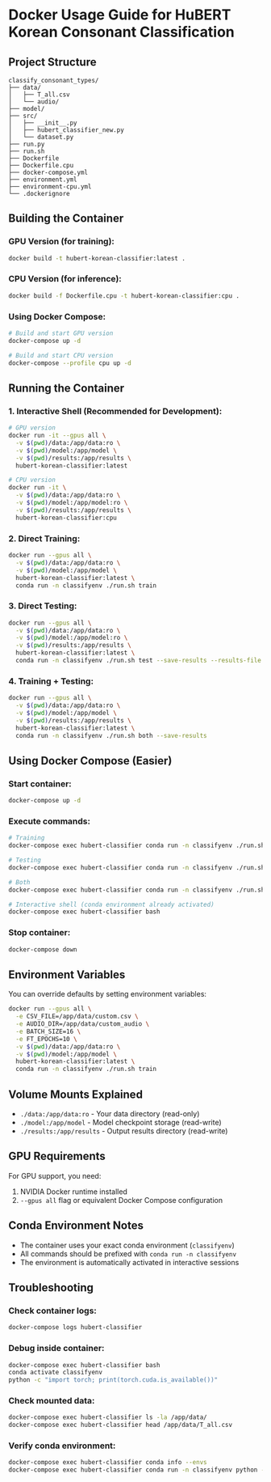 # Docker Usage Guide for HuBERT Korean Consonant Classification

## Project Structure
```
classify_consonant_types/
├── data/
│   ├── T_all.csv
│   └── audio/
├── model/
├── src/
│   ├── __init__.py
│   ├── hubert_classifier_new.py
│   └── dataset.py
├── run.py
├── run.sh
├── Dockerfile
├── Dockerfile.cpu
├── docker-compose.yml
├── environment.yml
├── environment-cpu.yml
└── .dockerignore
```

## Building the Container

### GPU Version (for training):
```bash
docker build -t hubert-korean-classifier:latest .
```

### CPU Version (for inference):
```bash
docker build -f Dockerfile.cpu -t hubert-korean-classifier:cpu .
```

### Using Docker Compose:
```bash
# Build and start GPU version
docker-compose up -d

# Build and start CPU version
docker-compose --profile cpu up -d
```

## Running the Container

### 1. Interactive Shell (Recommended for Development):
```bash
# GPU version
docker run -it --gpus all \
  -v $(pwd)/data:/app/data:ro \
  -v $(pwd)/model:/app/model \
  -v $(pwd)/results:/app/results \
  hubert-korean-classifier:latest

# CPU version
docker run -it \
  -v $(pwd)/data:/app/data:ro \
  -v $(pwd)/model:/app/model:ro \
  -v $(pwd)/results:/app/results \
  hubert-korean-classifier:cpu
```

### 2. Direct Training:
```bash
docker run --gpus all \
  -v $(pwd)/data:/app/data:ro \
  -v $(pwd)/model:/app/model \
  hubert-korean-classifier:latest \
  conda run -n classifyenv ./run.sh train
```

### 3. Direct Testing:
```bash
docker run --gpus all \
  -v $(pwd)/data:/app/data:ro \
  -v $(pwd)/model:/app/model:ro \
  -v $(pwd)/results:/app/results \
  hubert-korean-classifier:latest \
  conda run -n classifyenv ./run.sh test --save-results --results-file /app/results/test_results.csv
```

### 4. Training + Testing:
```bash
docker run --gpus all \
  -v $(pwd)/data:/app/data:ro \
  -v $(pwd)/model:/app/model \
  -v $(pwd)/results:/app/results \
  hubert-korean-classifier:latest \
  conda run -n classifyenv ./run.sh both --save-results
```

## Using Docker Compose (Easier)

### Start container:
```bash
docker-compose up -d
```

### Execute commands:
```bash
# Training
docker-compose exec hubert-classifier conda run -n classifyenv ./run.sh train

# Testing
docker-compose exec hubert-classifier conda run -n classifyenv ./run.sh test --save-results

# Both
docker-compose exec hubert-classifier conda run -n classifyenv ./run.sh both --save-results

# Interactive shell (conda environment already activated)
docker-compose exec hubert-classifier bash
```

### Stop container:
```bash
docker-compose down
```

## Environment Variables

You can override defaults by setting environment variables:

```bash
docker run --gpus all \
  -e CSV_FILE=/app/data/custom.csv \
  -e AUDIO_DIR=/app/data/custom_audio \
  -e BATCH_SIZE=16 \
  -e FT_EPOCHS=10 \
  -v $(pwd)/data:/app/data:ro \
  -v $(pwd)/model:/app/model \
  hubert-korean-classifier:latest \
  conda run -n classifyenv ./run.sh train
```

## Volume Mounts Explained

- `./data:/app/data:ro` - Your data directory (read-only)
- `./model:/app/model` - Model checkpoint storage (read-write)
- `./results:/app/results` - Output results directory (read-write)

## GPU Requirements

For GPU support, you need:
1. NVIDIA Docker runtime installed
2. `--gpus all` flag or equivalent Docker Compose configuration

## Conda Environment Notes

- The container uses your exact conda environment (`classifyenv`)
- All commands should be prefixed with `conda run -n classifyenv`
- The environment is automatically activated in interactive sessions

## Troubleshooting

### Check container logs:
```bash
docker-compose logs hubert-classifier
```

### Debug inside container:
```bash
docker-compose exec hubert-classifier bash
conda activate classifyenv
python -c "import torch; print(torch.cuda.is_available())"
```

### Check mounted data:
```bash
docker-compose exec hubert-classifier ls -la /app/data/
docker-compose exec hubert-classifier head /app/data/T_all.csv
```

### Verify conda environment:
```bash
docker-compose exec hubert-classifier conda info --envs
docker-compose exec hubert-classifier conda run -n classifyenv python --version
```
